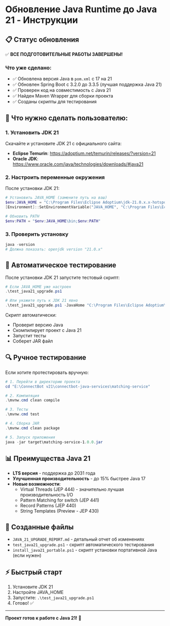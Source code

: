 # Обновление Java Runtime до Java 21 - Инструкции

## 📋 Статус обновления

✅ **ВСЕ ПОДГОТОВИТЕЛЬНЫЕ РАБОТЫ ЗАВЕРШЕНЫ!**

### Что уже сделано:
- ✅ Обновлена версия Java в `pom.xml` с 17 на 21
- ✅ Обновлен Spring Boot с 3.2.0 до 3.3.5 (лучшая поддержка Java 21) 
- ✅ Проверен код на совместимость с Java 21
- ✅ Найден Maven Wrapper для сборки проекта
- ✅ Созданы скрипты для тестирования

## 🔧 Что нужно сделать пользователю:

### 1. Установить JDK 21
Скачайте и установите JDK 21 с официального сайта:
- **Eclipse Temurin**: https://adoptium.net/temurin/releases/?version=21
- **Oracle JDK**: https://www.oracle.com/java/technologies/downloads/#java21

### 2. Настроить переменные окружения

После установки JDK 21:

```powershell
# Установить JAVA_HOME (замените путь на ваш)
$env:JAVA_HOME = "C:\Program Files\Eclipse Adoptium\jdk-21.0.x.x-hotspot"
[Environment]::SetEnvironmentVariable("JAVA_HOME", "C:\Program Files\Eclipse Adoptium\jdk-21.0.x.x-hotspot", "User")

# Обновить PATH
$env:PATH = "$env:JAVA_HOME\bin;$env:PATH"
```

### 3. Проверить установку

```powershell
java -version
# Должна показать: openjdk version "21.0.x"
```

## 🚀 Автоматическое тестирование

После установки JDK 21 запустите тестовый скрипт:

```powershell
# Если JAVA_HOME уже настроен
.\test_java21_upgrade.ps1

# Или укажите путь к JDK 21 явно
.\test_java21_upgrade.ps1 -JavaHome "C:\Program Files\Eclipse Adoptium\jdk-21.0.x.x-hotspot"
```

Скрипт автоматически:
- Проверит версию Java
- Скомпилирует проект с Java 21
- Запустит тесты
- Соберет JAR файл

## 🔍 Ручное тестирование

Если хотите протестировать вручную:

```powershell
# 1. Перейти в директорию проекта
cd "E:\ConnectBot v21\connectbot-java-services\matching-service"

# 2. Компиляция
.\mvnw.cmd clean compile

# 3. Тесты
.\mvnw.cmd test

# 4. Сборка JAR
.\mvnw.cmd clean package

# 5. Запуск приложения
java -jar target\matching-service-1.0.0.jar
```

## 📊 Преимущества Java 21

- **LTS версия** - поддержка до 2031 года
- **Улучшенная производительность** - до 15% быстрее Java 17
- **Новые возможности**:
  - Virtual Threads (JEP 444) - значительно лучшая производительность I/O
  - Pattern Matching for switch (JEP 441)
  - Record Patterns (JEP 440)
  - String Templates (Preview - JEP 430)

## 📁 Созданные файлы

- `JAVA_21_UPGRADE_REPORT.md` - детальный отчет об изменениях
- `test_java21_upgrade.ps1` - скрипт автоматического тестирования
- `install_java21_portable.ps1` - скрипт установки портативной Java (если нужен)

## ⚡ Быстрый старт

1. Установите JDK 21
2. Настройте JAVA_HOME  
3. Запустите: `.\test_java21_upgrade.ps1`
4. Готово! ✅

---

**Проект готов к работе с Java 21!** 🎉